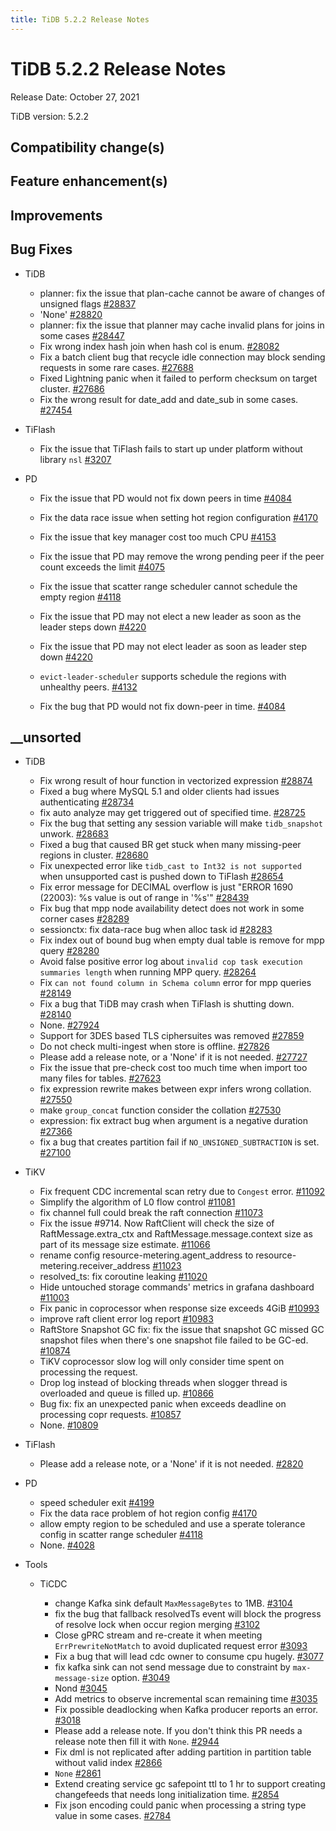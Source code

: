 ```yaml
---
title: TiDB 5.2.2 Release Notes
---
```




# TiDB 5.2.2 Release Notes

Release Date: October 27, 2021

TiDB version: 5.2.2

## Compatibility change(s)

## Feature enhancement(s)

## Improvements

## Bug Fixes

+ TiDB

    - planner: fix the issue that plan-cache cannot be aware of changes of unsigned flags [#28837](https://github.com/pingcap/tidb/pull/28837)
    - 'None' [#28820](https://github.com/pingcap/tidb/pull/28820)
    - planner: fix the issue that planner may cache invalid plans for joins in some cases [#28447](https://github.com/pingcap/tidb/pull/28447)
    - Fix wrong index hash join when hash col is enum. [#28082](https://github.com/pingcap/tidb/pull/28082)
    - Fix a batch client bug that recycle idle connection may block sending requests in some rare cases. [#27688](https://github.com/pingcap/tidb/pull/27688)
    - Fixed Lightning panic when it failed to perform checksum on target cluster. [#27686](https://github.com/pingcap/tidb/pull/27686)
    - Fix the wrong result for date_add and date_sub in some cases. [#27454](https://github.com/pingcap/tidb/pull/27454)

+ TiFlash

    - Fix the issue that TiFlash fails to start up under platform without library `nsl` [#3207](https://github.com/pingcap/tics/pull/3207)

+ PD

    - Fix the issue that PD would not fix down peers in time [#4084](https://github.com/tikv/pd/pull/4084)
    - Fix the data race issue when setting hot region configuration [#4170](https://github.com/tikv/pd/pull/4170)
    - Fix the issue that key manager cost too much CPU [#4153](https://github.com/tikv/pd/pull/4153)
    - Fix the issue that PD may remove the wrong pending peer if the peer count exceeds the limit [#4075](https://github.com/tikv/pd/pull/4075)
    - Fix the issue that scatter range scheduler cannot schedule the empty region [#4118](https://github.com/tikv/pd/pull/4118)
    - Fix the issue that PD may not elect a new leader as soon as the leader steps down [#4220](https://github.com/tikv/pd/pull/4220)


    - Fix the issue that PD may not elect leader as soon as leader step down [#4220](https://github.com/tikv/pd/pull/4220)
    - `evict-leader-scheduler` supports schedule the regions with unhealthy peers. [#4132](https://github.com/tikv/pd/pull/4132)
    - Fix the bug that PD would not fix down-peer in time. [#4084](https://github.com/tikv/pd/pull/4084)

## __unsorted

+ TiDB

    - Fix wrong result of hour function in vectorized expression [#28874](https://github.com/pingcap/tidb/pull/28874)
    - Fixed a bug where MySQL 5.1 and older clients had issues authenticating [#28734](https://github.com/pingcap/tidb/pull/28734)
    - fix auto analyze may get triggered out of specified time. [#28725](https://github.com/pingcap/tidb/pull/28725)
    - Fix the bug that setting any session variable will make `tidb_snapshot` unwork. [#28683](https://github.com/pingcap/tidb/pull/28683)
    - Fixed a bug that caused BR get stuck when many missing-peer regions in cluster. [#28680](https://github.com/pingcap/tidb/pull/28680)
    - Fix unexpected error like `tidb_cast to Int32 is not supported` when unsupported cast is pushed down to TiFlash [#28654](https://github.com/pingcap/tidb/pull/28654)
    - Fix error message for DECIMAL overflow is just "ERROR 1690 (22003): %s value is out of range in '%s'" [#28439](https://github.com/pingcap/tidb/pull/28439)
    - Fix bug that mpp node availability detect does not work in some corner cases [#28289](https://github.com/pingcap/tidb/pull/28289)
    - sessionctx: fix data-race bug when alloc task id [#28283](https://github.com/pingcap/tidb/pull/28283)
    - Fix index out of bound bug when empty dual table is remove for mpp query [#28280](https://github.com/pingcap/tidb/pull/28280)
    - Avoid false positive error log about `invalid cop task execution summaries length` when running MPP query. [#28264](https://github.com/pingcap/tidb/pull/28264)
    - Fix `can not found column in Schema column` error for mpp queries [#28149](https://github.com/pingcap/tidb/pull/28149)
    - Fix a bug that TiDB may crash when TiFlash is shutting down. [#28140](https://github.com/pingcap/tidb/pull/28140)
    - None. [#27924](https://github.com/pingcap/tidb/pull/27924)
    - Support for 3DES based TLS ciphersuites was removed [#27859](https://github.com/pingcap/tidb/pull/27859)
    - Do not check multi-ingest when store is offline. [#27826](https://github.com/pingcap/tidb/pull/27826)
    - Please add a release note, or a 'None' if it is not needed. [#27727](https://github.com/pingcap/tidb/pull/27727)
    - Fix the issue that pre-check cost too much time when import too many files for tables. [#27623](https://github.com/pingcap/tidb/pull/27623)
    - fix expression rewrite makes between expr infers wrong collation. [#27550](https://github.com/pingcap/tidb/pull/27550)
    - make `group_concat` function consider the collation [#27530](https://github.com/pingcap/tidb/pull/27530)
    - expression: fix extract bug when argument is a negative duration [#27366](https://github.com/pingcap/tidb/pull/27366)
    - fix a bug that creates partition fail if `NO_UNSIGNED_SUBTRACTION` is set. [#27100](https://github.com/pingcap/tidb/pull/27100)

+ TiKV

    - Fix frequent CDC incremental scan retry due to `Congest` error. [#11092](https://github.com/tikv/tikv/pull/11092)
    - Simplify the algorithm of L0 flow control [#11081](https://github.com/tikv/tikv/pull/11081)
    - fix channel full could break the raft connection [#11073](https://github.com/tikv/tikv/pull/11073)
    - Fix the issue #9714. Now RaftClient will check the size of RaftMessage.extra_ctx and RaftMessage.message.context size as part of its message size estimate. [#11066](https://github.com/tikv/tikv/pull/11066)
    - rename config resource-metering.agent_address to resource-metering.receiver_address [#11023](https://github.com/tikv/tikv/pull/11023)
    - resolved_ts: fix coroutine leaking [#11020](https://github.com/tikv/tikv/pull/11020)
    - Hide untouched storage commands' metrics in grafana dashboard [#11003](https://github.com/tikv/tikv/pull/11003)
    - Fix panic in coprocessor when response size exceeds 4GiB [#10993](https://github.com/tikv/tikv/pull/10993)
    - improve raft client error log report [#10983](https://github.com/tikv/tikv/pull/10983)
    - RaftStore Snapshot GC fix: fix the issue that snapshot GC missed GC snapshot files when there's one snapshot file failed to be GC-ed. [#10874](https://github.com/tikv/tikv/pull/10874)
    - TiKV coprocessor slow log will only consider time spent on processing the request. 
    - Drop log instead of blocking threads when slogger thread is overloaded and queue is filled up. [#10866](https://github.com/tikv/tikv/pull/10866)
    - Bug fix: fix an unexpected panic when exceeds deadline on processing copr requests. [#10857](https://github.com/tikv/tikv/pull/10857)
    - None. [#10809](https://github.com/tikv/tikv/pull/10809)

+ TiFlash

    - Please add a release note, or a 'None' if it is not needed. [#2820](https://github.com/pingcap/tics/pull/2820)

+ PD

    - speed scheduler exit [#4199](https://github.com/tikv/pd/pull/4199)
    - Fix the data race problem of hot region config [#4170](https://github.com/tikv/pd/pull/4170)
    - allow empty region to be scheduled and use a sperate tolerance config in scatter range scheduler [#4118](https://github.com/tikv/pd/pull/4118)
    - None. [#4028](https://github.com/tikv/pd/pull/4028)

+ Tools

    + TiCDC

        - change Kafka sink default `MaxMessageBytes` to 1MB. [#3104](https://github.com/pingcap/ticdc/pull/3104)
        - fix the bug that fallback resolvedTs event  will block the progress of resolve lock when occur region merging [#3102](https://github.com/pingcap/ticdc/pull/3102)
        - Close gPRC stream and re-create it when meeting `ErrPrewriteNotMatch` to avoid duplicated request error [#3093](https://github.com/pingcap/ticdc/pull/3093)
        - Fix a bug that will lead cdc owner to consume cpu hugely. [#3077](https://github.com/pingcap/ticdc/pull/3077)
        - fix kafka sink can not send message due to constraint by `max-message-size` option. [#3049](https://github.com/pingcap/ticdc/pull/3049)
        - Nond [#3045](https://github.com/pingcap/ticdc/pull/3045)
        - Add metrics to observe incremental scan remaining time [#3035](https://github.com/pingcap/ticdc/pull/3035)
        - Fix possible deadlocking when Kafka producer reports an error. [#3018](https://github.com/pingcap/ticdc/pull/3018)
        - Please add a release note. If you don't think this PR needs a release note then fill it with `None`. [#2944](https://github.com/pingcap/ticdc/pull/2944)
        - Fix dml is not replicated after adding partition in partition table without valid index [#2866](https://github.com/pingcap/ticdc/pull/2866)
        - `None` [#2861](https://github.com/pingcap/ticdc/pull/2861)
        - Extend creating service gc safepoint ttl to 1 hr to support creating changefeeds that needs long initialization time. [#2854](https://github.com/pingcap/ticdc/pull/2854)
        - Fix json encoding could panic when processing a string type value in some cases. [#2784](https://github.com/pingcap/ticdc/pull/2784)
